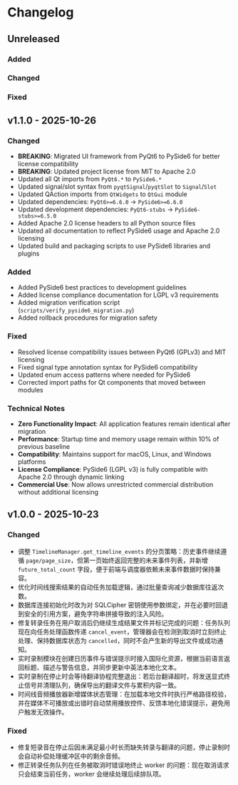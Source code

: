 # Changelog

## Unreleased

### Added

### Changed

### Fixed

## v1.1.0 - 2025-10-26

### Changed

- **BREAKING**: Migrated UI framework from PyQt6 to PySide6 for better license compatibility
- **BREAKING**: Updated project license from MIT to Apache 2.0
- Updated all Qt imports from `PyQt6.*` to `PySide6.*`
- Updated signal/slot syntax from `pyqtSignal`/`pyqtSlot` to `Signal`/`Slot`
- Updated QAction imports from `QtWidgets` to `QtGui` module
- Updated dependencies: `PyQt6>=6.6.0` → `PySide6>=6.6.0`
- Updated development dependencies: `PyQt6-stubs` → `PySide6-stubs>=6.5.0`
- Added Apache 2.0 license headers to all Python source files
- Updated all documentation to reflect PySide6 usage and Apache 2.0 licensing
- Updated build and packaging scripts to use PySide6 libraries and plugins

### Added

- Added PySide6 best practices to development guidelines
- Added license compliance documentation for LGPL v3 requirements
- Added migration verification script (`scripts/verify_pyside6_migration.py`)
- Added rollback procedures for migration safety

### Fixed

- Resolved license compatibility issues between PyQt6 (GPLv3) and MIT licensing
- Fixed signal type annotation syntax for PySide6 compatibility
- Updated enum access patterns where needed for PySide6
- Corrected import paths for Qt components that moved between modules

### Technical Notes

- **Zero Functionality Impact**: All application features remain identical after migration
- **Performance**: Startup time and memory usage remain within 10% of previous baseline
- **Compatibility**: Maintains support for macOS, Linux, and Windows platforms
- **License Compliance**: PySide6 (LGPL v3) is fully compatible with Apache 2.0 through dynamic linking
- **Commercial Use**: Now allows unrestricted commercial distribution without additional licensing

## v1.0.0 - 2025-10-23

### Changed

- 调整 `TimelineManager.get_timeline_events` 的分页策略：历史事件继续遵循 `page/page_size`，但第一页始终返回完整的未来事件列表，并新增 `future_total_count` 字段，便于前端与调度器依赖未来事件数据时保持兼容。
- 优化时间线搜索结果的自动任务加载逻辑，通过批量查询减少数据库往返次数。
- 数据库连接初始化时改为对 SQLCipher 密钥使用参数绑定，并在必要时回退到安全的引用方案，避免字符串拼接导致的注入风险。
- 修复转录任务在用户取消后仍继续生成结果文件并标记完成的问题：任务队列现在向任务处理函数传递 `cancel_event`，管理器会在检测到取消时立刻终止处理、保持数据库状态为 `cancelled`，同时不会产生新的导出文件或成功通知。
- 实时录制模块在创建日历事件与错误提示时接入国际化资源，根据当前语言返回标题、描述与警告信息，并同步更新中英法本地化文本。
- 实时录制在停止时会等待翻译协程完整退出：若后台翻译超时，将发送显式终止信号并清理队列，确保导出的翻译文件与累积内容一致。
- 时间线音频播放器新增媒体状态管理：在加载本地文件时执行严格路径校验，并在媒体不可播放或出错时自动禁用播放控件、反馈本地化错误提示，避免用户触发无效操作。

### Fixed

- 修复短录音在停止后因未满足最小时长而缺失转录与翻译的问题，停止录制时会自动补偿处理缓冲区中的剩余音频。
- 修正转录任务队列在任务被取消时错误地终止 worker 的问题：现在取消请求只会结束当前任务，worker 会继续处理后续排队项。
